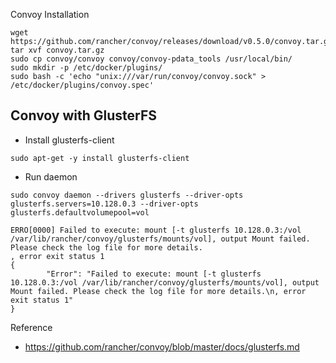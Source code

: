 


Convoy Installation
```
wget https://github.com/rancher/convoy/releases/download/v0.5.0/convoy.tar.gz
tar xvf convoy.tar.gz
sudo cp convoy/convoy convoy/convoy-pdata_tools /usr/local/bin/
sudo mkdir -p /etc/docker/plugins/
sudo bash -c 'echo "unix:///var/run/convoy/convoy.sock" > /etc/docker/plugins/convoy.spec'
```

## Convoy with GlusterFS
- Install glusterfs-client
```
sudo apt-get -y install glusterfs-client
```
- Run daemon
```
sudo convoy daemon --drivers glusterfs --driver-opts glusterfs.servers=10.128.0.3 --driver-opts glusterfs.defaultvolumepool=vol

ERRO[0000] Failed to execute: mount [-t glusterfs 10.128.0.3:/vol /var/lib/rancher/convoy/glusterfs/mounts/vol], output Mount failed. Please check the log file for more details.
, error exit status 1
{
        "Error": "Failed to execute: mount [-t glusterfs 10.128.0.3:/vol /var/lib/rancher/convoy/glusterfs/mounts/vol], output Mount failed. Please check the log file for more details.\n, error exit status 1"
}

```


Reference
- https://github.com/rancher/convoy/blob/master/docs/glusterfs.md
